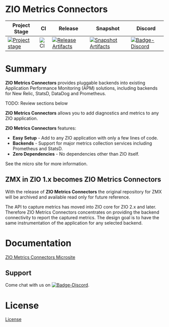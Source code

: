 # ZIO Metrics Connectors

| Project Stage | CI | Release | Snapshot | Discord |
| --- | --- | --- | --- | --- |
| [![Project stage][Stage]][Stage-Page] | ![CI][Badge-CI] | [![Release Artifacts][Badge-SonatypeReleases]][Link-SonatypeReleases] | [![Snapshot Artifacts][Badge-SonatypeSnapshots]][Link-SonatypeSnapshots] | [![Badge-Discord]][Link-Discord] |

# Summary

**ZIO Metrics Connectors** provides pluggable backends into existing Application Performance Monitoring (APM) solutions,
including backends for New Relic, StatsD, DataDog and Prometheus.

TODO: Review sections below

**ZIO Metrics Connectors** allows you to add diagnostics and metrics to any ZIO application.

**ZIO Metrics Connectors** features:

* **Easy Setup** - Add to any ZIO application with only a few lines of code.
* **Backends** - Support for major metrics collection services including Prometheus and StatsD.
* **Zero Dependencies** - No dependencies other than ZIO itself.

See the micro site for more information.

## ZMX in ZIO 1.x becomes ZIO Metrics Connectors

With the release of **ZIO Metrics Connectors** the original repository for ZMX will be archived 
and available read only for future reference. 

The API to capture metrics has moved into ZIO core for ZIO 2.x and later. Therefore ZIO Metrics Connectors 
concentrates on providing the backend connectivity to report the captured metrics. The design 
goal is to have the same instrumentation of the application for any selected backend. 

# Documentation
[ZIO Metrics Connectors Microsite](https://zio.dev/zio-metrics-connectors/)

## Support

Come chat with us on [![Badge-Discord]][Link-Discord].


# License
[License](LICENSE)

[Badge-SonatypeReleases]: https://img.shields.io/nexus/r/https/oss.sonatype.org/dev.zio/zio-metrics-connectors_2.12.svg "Sonatype Releases"
[Badge-SonatypeSnapshots]: https://img.shields.io/nexus/s/https/oss.sonatype.org/dev.zio/zio-metrics-connectors_2.12.svg "Sonatype Snapshots"
[Badge-Discord]: https://img.shields.io/discord/629491597070827530?logo=discord "chat on discord"
[Link-SonatypeReleases]: https://oss.sonatype.org/content/repositories/releases/dev/zio/zio-metrics-connectors.12/ "Sonatype Releases"
[Link-SonatypeSnapshots]: https://oss.sonatype.org/content/repositories/snapshots/dev/zio/zio-metrics-connectors_2.12/ "Sonatype Snapshots"
[Link-Discord]: https://discord.gg/2ccFBr4 "Discord"
[Badge-CI]: https://github.com/zio/zio-metrics-connectors/workflows/CI/badge.svg
[Stage]: https://img.shields.io/badge/Project%20Stage-Development-yellowgreen.svg
[Stage-Page]: https://github.com/zio/zio/wiki/Project-Stages
